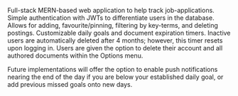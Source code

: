 Full-stack MERN-based web application to help track job-applications. Simple authentication with JWTs to differentiate users in the database. Allows for adding, favourite/pinning, filtering by key-terms, and deleting postings. Customizable daily goals and document expiration timers. Inactive users are automatically deleted after 4 months; however, this timer resets upon logging in. Users are given the option to delete their account and all authored documents within the Options menu.

Future implementations will offer the option to enable push notifications nearing the end of the day if you are below your established daily goal, or add previous missed goals onto new days. 
